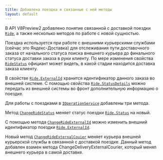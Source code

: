 ```yaml
---
title: Добавлена поездка и связанные с ней методы
layout: default
---
```


В API V8Preview2 добавлено понятие связанной с доставкой поездки [`Ride`](https://iiko.github.io/front.api.sdk/v8/html/T_Resto_Front_Api_Data_Brd_Ride.htm), а также несколько методов по работе с новой сущностью.

Поездка используется при работе с внешними курьерскими службами (сейчас это Яндекс-Доставка) для отслеживания пути доставочного заказа от начального статуса поиска внешнего курьера до финального статуса доставки заказа в руки клиенту. По мере изменения свойства [`RideStatus`](https://iiko.github.io/front.api.sdk/v8/html/T_Resto_Front_Api_Data_Brd_RideStatus.htm) официант может видеть, в какой стадии находится доставка заказа клиенту.

В свойстве [`Ride.ExternalId`](https://iiko.github.io/front.api.sdk/v8/html/P_Resto_Front_Api_Data_Brd_Ride_ExternalId.htm) хранится идентификатор данного заказа во внешней системе. С помощью свойства [`Ride.StatusDetails`](https://iiko.github.io/front.api.sdk/v8/html/P_Resto_Front_Api_Data_Brd_Ride_StatusDetails.htm) можно передать из внешней системы во фронт дополнительную информацию о поездке.

Для работы с поездками в [`IOperationService`](https://iiko.github.io/front.api.sdk/v8/html/Methods_T_Resto_Front_Api_IOperationService.htm) добавлены три метода.

Метод [`ChangeRideStatus`](https://iiko.github.io/front.api.sdk/v8/html/M_Resto_Front_Api_IOperationService_ChangeRideStatus.htm) меняет статус поездки [`Ride.Status`](https://iiko.github.io/front.api.sdk/v8/html/P_Resto_Front_Api_Data_Brd_Ride_Status.htm) на новый.

С помощью метода [`ChangeRideExternalId`](https://iiko.github.io/front.api.sdk/v8/html/M_Resto_Front_Api_IOperationService_ChangeRideExternalId.htm) можно изменить внешний идентификатор поездки [`Ride.ExternalId`](https://iiko.github.io/front.api.sdk/v8/html/P_Resto_Front_Api_Data_Brd_Ride_ExternalId.htm).

Новый метод [`ChangeRideExternalCouier`](https://iiko.github.io/front.api.sdk/v8/html/M_Resto_Front_Api_IOperationService_ChangeRideExternalCouier.htm) меняет курьера внешней курьерской службы в связанной с доставкой поездке. Данный метод добавлен взамен метода ChangeDeliveryExternalCourier, который менял внешнего курьера в самой доставке.